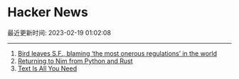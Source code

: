# Hacker News

最近更新时间: 2023-02-19 01:02:08

--- 
1. [Bird leaves S.F., blaming ‘the most onerous regulations’ in the world](https://www.sfchronicle.com/sf/bayarea/heatherknight/article/bird-scooter-business-17782443.php) 
2. [Returning to Nim from Python and Rust](https://forum.nim-lang.org/t/9906) 
3. [Text Is All You Need](https://studio.ribbonfarm.com/p/text-is-all-you-need) 
